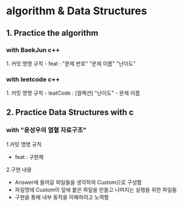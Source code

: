 <h1>algorithm & Data Structures</h1>
<h2>1. Practice the algorithm</h2>
 <h3>with BaekJun c++</h3>
    1. 커밋 명명 규칙 
  - feat : "문제 번호" "문제 이름" "난이도"  
  </br>
  <h3>with leetcode c++</h3> 
    1. 커밋 명명 규칙 
    - leatCode : [컬랙션] "난이도"  
    - 문제 이름
  </br>
 
<h2>2. Practice Data Structures with c</h2>
<h3>with "윤성우의 열혈 자료구조"</h3> 

1.커밋 명명 규칙
- feat : 구현체 

2.구현 내용
- Answer에 들어갈 파일들을 생각하여 Custom으로 구성함
- 파일명에 Custom이 앞에 붙은 파일을 만들고 나머지는 실행을 위한 파일들
- 구현을 통해 내부 동작을 이해하려고 노력함  
